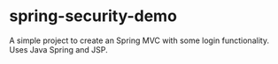 # spring-security-demo
A simple project to create an Spring MVC with some login functionality. Uses Java Spring and JSP.
